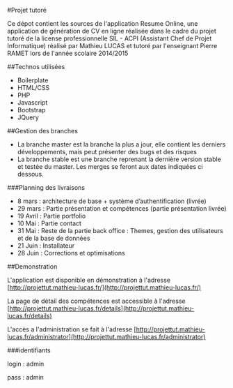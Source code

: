 #Projet tutoré

Ce dépot contient les sources de l'application Resume Online, une application de génération de CV en ligne réalisée dans le cadre du projet tutoré de la license professionnelle SIL - ACPI (Assistant Chef de Projet Informatique) réalisé par Mathieu LUCAS et tutoré par l'enseignant Pierre RAMET lors de l'année scolaire 2014/2015

##Technos utilisées

* Boilerplate
* HTML/CSS
* PHP
* Javascript
* Bootstrap
* JQuery

##Gestion des branches

* La branche master est la branche la plus a jour, elle contient les derniers développements, mais peut présenter des bugs et des risques
* La branche stable est une branche reprenant la dernière version stable et testée du master. Les merges se feront aux dates indiquées ci dessous.

###Planning des livraisons

* 8 mars : architecture de base + système d’authentification (livrée)
* 29 mars : Partie présentation et compétences (partie présentation livrée)
* 19 Avril : Partie portfolio
* 10 Mai : Partie contact
* 31 Mai : Reste de la partie back office : Themes, gestion des utilisateurs et de la base de données
* 21 Juin : Installateur
* 28 Juin : Corrections et optimisations


##Demonstration

L'application est disponible en démonstration à l'adresse [http://projettut.mathieu-lucas.fr/](http://projettut.mathieu-lucas.fr/)

La page de détail des compétences est accessible à l'adresse [http://projettut.mathieu-lucas.fr/details](http://projettut.mathieu-lucas.fr/details)

L'accès a l'administration se fait à l'adresse [http://projettut.mathieu-lucas.fr/administrator](http://projettut.mathieu-lucas.fr/administrator)

###identifiants

login : admin

pass : admin